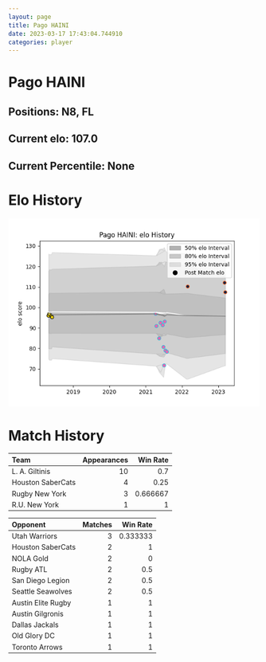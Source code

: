 ```yaml
---  
layout: page  
title: Pago HAINI  
date: 2023-03-17 17:43:04.744910  
categories: player  
---
```

# Pago HAINI

## Positions: N8, FL

## Current elo: 107.0

## Current Percentile: None

# Elo History


![elo history](history_PagoHAINI.png)
# Match History


| Team              |   Appearances |   Win Rate |
|:------------------|--------------:|-----------:|
| L. A. Giltinis    |            10 |   0.7      |
| Houston SaberCats |             4 |   0.25     |
| Rugby New York    |             3 |   0.666667 |
| R.U. New York     |             1 |   1        |

| Opponent           |   Matches |   Win Rate |
|:-------------------|----------:|-----------:|
| Utah Warriors      |         3 |   0.333333 |
| Houston SaberCats  |         2 |   1        |
| NOLA Gold          |         2 |   0        |
| Rugby ATL          |         2 |   0.5      |
| San Diego Legion   |         2 |   0.5      |
| Seattle Seawolves  |         2 |   0.5      |
| Austin Elite Rugby |         1 |   1        |
| Austin Gilgronis   |         1 |   1        |
| Dallas Jackals     |         1 |   1        |
| Old Glory DC       |         1 |   1        |
| Toronto Arrows     |         1 |   1        |
